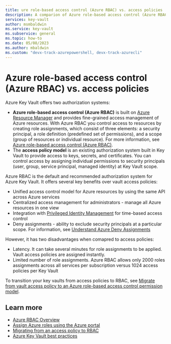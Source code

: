 ```yaml
---
title: ure role-based access control (Azure RBAC) vs. access policies
description: A comparion of Azure role-based access control (Azure RBAC) and access policies
services: key-vault
author: msmbaldwin
ms.service: key-vault
ms.subservice: general
ms.topic: how-to
ms.date: 05/08/2023
ms.author: mbaldwin
ms.custom: "devx-track-azurepowershell, devx-track-azurecli"
---
```

# Azure role-based access control (Azure RBAC) vs. access policies

Azure Key Vault offers two authorization systems:
- **Azure role-based access control (Azure RBAC)** is built on [Azure Resource Manager](../../azure-resource-manager/management/overview.md) and provides fine-grained access management of Azure resources. With Azure RBAC you control access to resources by creating role assignments, which consist of three elements: a security principal, a role definition (predefined set of permissions), and a scope (group of resources or individual resource). For more information, see [Azure role-based access control (Azure RBAC)](../../role-based-access-control/overview.md).
- The **access policy model** is an existing authorization system built in Key Vault to provide access to keys, secrets, and certificates. You can control access by assigning individual permissions to security principals (user, group, service principal, managed identity) at Key Vault scope.

Azure RBAC is the default and recommended authorization system for Azure Key Vault. It offers several key benefits over vault access policies:
- Unified access control model for Azure resources by using the same API across Azure services
- Centralized access management for administrators - manage all Azure resources in one view
- Integration with [Privileged Identity Management](../../active-directory/privileged-identity-management/pim-configure.md) for time-based access control
- Deny assignments - ability to exclude security principals at a particular scope. For information, see [Understand Azure Deny Assignments](../../role-based-access-control/deny-assignments.md)

However, it has two disadvantages when comapred to access policies:
- Latency. It can take several minutes for role assignments to be applied. Vault access policies are assigned instantly.
- Limited number of role assignments. Azure RBAC allows only 2000 roles assignments across all services per subscription versus 1024 access policies per Key Vault

To transition your key vaults from access policies to RBAC, see [Migrate from vault access policy to an Azure role-based access control permission model](rba-migration.md).

## Learn more

- [Azure RBAC Overview](../../role-based-access-control/overview.md)
- [Assign Azure roles using the Azure portal](../../role-based-access-control/role-assignments-portal.md)
- [Migrating from an access policy to RBAC](../../role-based-access-control/tutorial-custom-role-cli.md)
- [Azure Key Vault best practices](best-practices.md)
